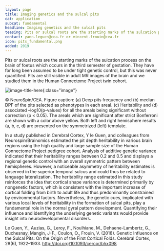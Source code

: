 ```yaml
---
layout: page
title: Imaging genetics and the sulcal pits
cat: application
subcat: fundamental
headline: Imaging genetics and the sulcal pits
teasing: Pits or sulcal roots are the starting marks of the sulcation process on the brain of foetus which occurs in the third semester of gestation. They have for long been assumed to be under tight genetic control, but this was never quantified. Pits are still visible in adult MR images of the brain and we studied them in the Human Connectome Project twin cohort.
contact: yann.leguen@cea.fr or vincent.frouin@cea.fr
icon: pits_fundamental.png
added: 2019
---
```


Pits or sulcal roots are the starting marks of the sulcation process on the brain of foetus which occurs in the third semester of gestation. They have for long been assumed to be under tight genetic control, but this was never quantified. Pits are still visible in adult MR images of the brain and we studied them in the Human Connectome Project twin cohort.

![image-title-here]({{site.url}}/{{site.baseurl}}/images/research/{{page.icon}}){:class="image"}

&#169; NeuroSpin/CEA. Figure caption:  (a) Deep pits frequency and (b) median DPF of the pits selected as phenotypes in each areal. (c) Heritability and (d) associated –log10(p-values) for all the areals being significant without correction (p < 0.05). The areals which are significant after strict Bonferroni are shown with a color above yellow. Both left and right hemisphere results (a, b, c, d) are presented on the symmetrized (left) template.

In a study published in Cerebral Cortex, Y le Guen, and colleagues from Neurospin/Brainomics estimated the pit depth heritability in various brain regions using the high quality and large sample size of the Human Connectome Project pedigree cohort. Analysis of additive genetic variance indicated that their heritability ranges between 0.2 and 0.5 and displays a regional genetic control with an overall symmetric pattern between hemispheres. However, a noticeable asymmetry of heritability estimates is observed in the superior temporal sulcus and could thus be related to language lateralization. The heritability range estimated in this study reinforces the idea that cortical shape variance is determined primarily by nongenetic factors, which is consistent with the important increase of cortical folding from birth to adult life and thus predominantly constrained by environmental factors. Nevertheless, the genetic cues, implicated with various local levels of heritability in the formation of sulcal pits, play a fundamental role in the normal gyral pattern development. Quantifying their influence and identifying the underlying genetic variants would provide insight into neurodevelopmental disorders.



Le Guen, Y., Auzias, G., Leroy, F., Noulhiane, M., Dehaene-Lambertz, G., Duchesnay, Mangin, J-F., Coulon, O., Frouin, V. (2018). Genetic Influence on the Sulcal Pits: On the Origin of the First Cortical Folds. Cerebral Cortex, 28(6), 1922–1933. 
<a class="external" target="_blank" href="http://doi.org/10.1093/cercor/bhx098">http://doi.org/10.1093/cercor/bhx098</a>
